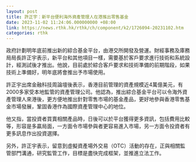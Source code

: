 ```yaml
---
layout: post
title: 許正宇：新平台便利海外資產管理人在港推出零售基金
date: 2023-11-02 11:24:06.000000000 +08:00
link: https://news.rthk.hk/rthk/ch/component/k2/1726094-20231102.htm
categories: rthk
---
```


政府計劃明年底前推出新的綜合基金平台，由港交所開發及營運。財經事務及庫務局局長許正宇表示，新平台和其他項目一樣，需要基於客戶要求進行技術和系統設計，經測試後才推出。他說，目前處於綜合客戶要求和技術準備的前期階段，如果技術上準備好，明年底將會推出予市場使用。

許正宇出席金融科技周論壇後表示，香港目前管理的資產規模近4萬億美元，有2000多家受本地監管的資產管理公司。他認為，推出綜合基金平台可以令海外資產管理人來港後，更方便地推出針對零售市場的基金產品，更好地參與香港零售基金市場發展，鞏固香港作為國際資產管理中心的地位。

他又指，當投資者買賣相關產品時，日後可以於平台獲得更多資訊，包括費用比較等，形容是多贏局面，一方面令市場參與者更容易進入市場，另一方面令投資者有更多訊息作出投資選擇。

另外，許正宇表示，留意到虛擬資產場外交易（OTC）活動的存在，正與相關監管部門溝通，研究監管工作，目標是盡快完成框架，並推進立法工作。
